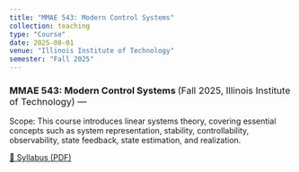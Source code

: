 ```yaml
---
title: "MMAE 543: Modern Control Systems"
collection: teaching
type: "Course"
date: 2025-08-01
venue: "Illinois Institute of Technology"
semester: "Fall 2025"
---
```


<h3>
  MMAE 543: Modern Control Systems
  <span style="font-weight:normal">
    (Fall 2025, Illinois Institute of Technology)
    &mdash;
     <!-- <a href="https://catalog.iit.edu/courses/mmae/" target="_blank">[Course Catalog]</a> -->
  </span>
</h3>
Scope: This course introduces linear systems theory, covering essential concepts such as system representation, stability, controllability, observability, state feedback, state estimation, and realization.

<!-- Syllabus button -->
<p>
  <a class="btn btn--primary" href="/files/syllabus.pdf" target="_blank" rel="noopener">
    📄 Syllabus (PDF)
  </a>
</p>
